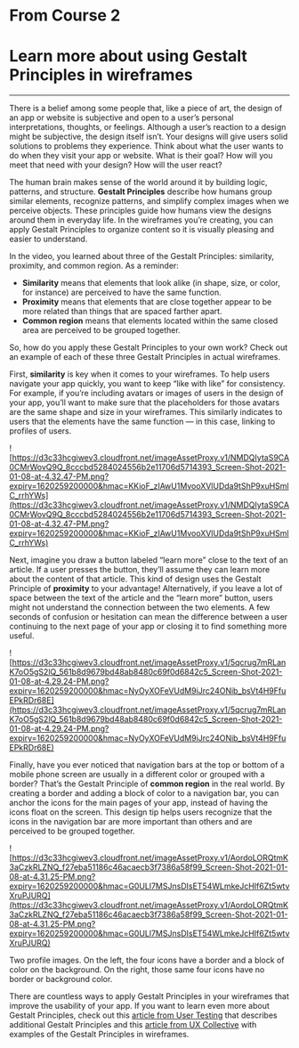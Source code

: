 # From Course 2

# Learn more about using Gestalt Principles in wireframes

---

There is a belief among some people that, like a piece of art, the design of an app or website is subjective and open to a user’s personal interpretations, thoughts, or feelings. Although a user’s reaction to a design might be subjective, the design itself isn’t. Your designs will give users solid solutions to problems they experience. Think about what the user wants to do when they visit your app or website. What is their goal? How will you meet that need with your design? How will the user react?

The human brain makes sense of the world around it by building logic, patterns, and structure. **Gestalt Principles** describe how humans group similar elements, recognize patterns, and simplify complex images when we perceive objects. These principles guide how humans view the designs around them in everyday life. In the wireframes you’re creating, you can apply Gestalt Principles to organize content so it is visually pleasing and easier to understand.

In the video, you learned about three of the Gestalt Principles: similarity, proximity, and common region. As a reminder:

- **Similarity** means that elements that look alike (in shape, size, or color, for instance) are perceived to have the same function.
- **Proximity** means that elements that are close together appear to be more related than things that are spaced farther apart.
- **Common region** means that elements located within the same closed area are perceived to be grouped together.

So, how do you apply these Gestalt Principles to your own work? Check out an example of each of these three Gestalt Principles in actual wireframes.

First, **similarity** is key when it comes to your wireframes. To help users navigate your app quickly, you want to keep “like with like” for consistency. For example, if you’re including avatars or images of users in the design of your app, you’ll want to make sure that the placeholders for those avatars are the same shape and size in your wireframes. This similarly indicates to users that the elements have the same function — in this case, linking to profiles of users.

![https://d3c33hcgiwev3.cloudfront.net/imageAssetProxy.v1/NMDQIytaS9CA0CMrWovQ9Q_8cccbd5284024556b2e11706d5714393_Screen-Shot-2021-01-08-at-4.32.47-PM.png?expiry=1620259200000&hmac=KKioF_zIAwU1MvooXVlUDda9tShP9xuHSmlC_rrhYWs](https://d3c33hcgiwev3.cloudfront.net/imageAssetProxy.v1/NMDQIytaS9CA0CMrWovQ9Q_8cccbd5284024556b2e11706d5714393_Screen-Shot-2021-01-08-at-4.32.47-PM.png?expiry=1620259200000&hmac=KKioF_zIAwU1MvooXVlUDda9tShP9xuHSmlC_rrhYWs)

Next, imagine you draw a button labeled “learn more” close to the text of an article. If a user presses the button, they’ll assume they can learn more about the content of that article. This kind of design uses the Gestalt Principle of **proximity** to your advantage! Alternatively, if you leave a lot of space between the text of the article and the “learn more” button, users might not understand the connection between the two elements. A few seconds of confusion or hesitation can mean the difference between a user continuing to the next page of your app or closing it to find something more useful.

![https://d3c33hcgiwev3.cloudfront.net/imageAssetProxy.v1/5qcrug7mRLanK7oO5gS2lQ_561b8d9679bd48ab8480c69f0d6842c5_Screen-Shot-2021-01-08-at-4.29.24-PM.png?expiry=1620259200000&hmac=NyOyXOFeVUdM9iJrc24ONib_bsVt4H9FfuEPkRDr68E](https://d3c33hcgiwev3.cloudfront.net/imageAssetProxy.v1/5qcrug7mRLanK7oO5gS2lQ_561b8d9679bd48ab8480c69f0d6842c5_Screen-Shot-2021-01-08-at-4.29.24-PM.png?expiry=1620259200000&hmac=NyOyXOFeVUdM9iJrc24ONib_bsVt4H9FfuEPkRDr68E)

Finally, have you ever noticed that navigation bars at the top or bottom of a mobile phone screen are usually in a different color or grouped with a border? That’s the Gestalt Principle of **common region** in the real world. By creating a border and adding a block of color to a navigation bar, you can anchor the icons for the main pages of your app, instead of having the icons float on the screen. This design tip helps users recognize that the icons in the navigation bar are more important than others and are perceived to be grouped together.

![https://d3c33hcgiwev3.cloudfront.net/imageAssetProxy.v1/AordoLORQtmK3aCzkRLZNQ_f27eba51186c46acaecb3f7386a58f99_Screen-Shot-2021-01-08-at-4.31.25-PM.png?expiry=1620259200000&hmac=G0ULl7MSJnsDIsET54WLmkeJcHIf6Zt5wtvXruPJURQ](https://d3c33hcgiwev3.cloudfront.net/imageAssetProxy.v1/AordoLORQtmK3aCzkRLZNQ_f27eba51186c46acaecb3f7386a58f99_Screen-Shot-2021-01-08-at-4.31.25-PM.png?expiry=1620259200000&hmac=G0ULl7MSJnsDIsET54WLmkeJcHIf6Zt5wtvXruPJURQ)

Two profile images. On the left, the four icons have a border and a block of color on the background. On the right, those same four icons have no border or background color.

There are countless ways to apply Gestalt Principles in your wireframes that improve the usability of your app. If you want to learn even more about Gestalt Principles, check out this [article from User Testing](https://www.usertesting.com/blog/gestalt-principles) that describes additional Gestalt Principles and this [article from UX Collective](https://uxdesign.cc/psychology-design-4-gestalt-principles-to-use-as-your-next-design-solution-fcdec423a6bf) with examples of the Gestalt Principles in wireframes.